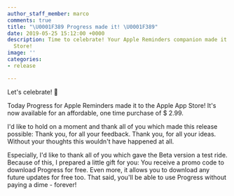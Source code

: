 ```yaml
---
author_staff_member: marco
comments: true
title: "\U0001F389 Progress made it! \U0001F389"
date: 2019-05-25 15:12:00 +0000
description: Time to celebrate! Your Apple Reminders companion made it to the App
  Store!
image: ''
categories:
- release

---
```

Let's celebrate! 🎉

Today Progress for Apple Reminders made it to the Apple App Store! It's now available for an affordable, one time purchase of $ 2.99.

I'd like to hold on a moment and thank all of you which made this release possible: Thank you, for all your feedback. Thank you, for all your ideas. Without your thoughts this wouldn't have happened at all.

Especially, I'd like to thank all of you which gave the Beta version a test ride. Because of this, I prepared a little gift for you: You receive a promo code to download Progress for free. Even more, it allows you to download any future updates for free too. That said, you'll be able to use Progress without paying a dime - forever!